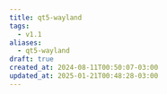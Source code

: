 ```yaml
---
title: qt5-wayland
tags:
  - v1.1
aliases:
  - qt5-wayland
draft: true
created_at: 2024-08-11T00:50:07-03:00
updated_at: 2025-01-21T00:48:28-03:00
---
```


